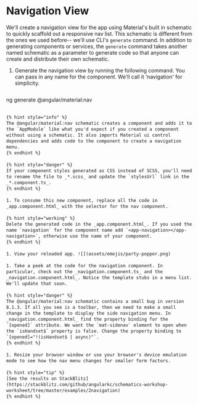 # Navigation View

We'll create a navigation view for the app using Material's built in schematic to quickly scaffold out a responsive nav list. This schematic is different from the ones we used before-- we'll use CLI's `generate` command. In addition to generating components or services, the `generate` command takes another named schematic as a parameter to generate code so that anyone can create and distribute their own schematic. 

1. Generate the navigation view by running the following command. You can pass in any name for the component. We'll call it 'navigation' for simplicity.

   ```sh
ng generate @angular/material:nav <your-component-name OR navigation>
   ```

   {% hint style="info" %}
The @angular/material:nav schematic creates a component and adds it to the `AppModule` like what you'd expect if you created a component without using a schematic. It also imports Material ui control dependencies and adds code to the component to create a navigation menu.
   {% endhint %}

   {% hint style="danger" %}
If your component styles generated as CSS instead of SCSS, you'll need to rename the file to _*.scss_ and update the `stylesUrl` link in the _*.component.ts_.
   {% endhint %}

1. To consume this new component, replace all the code in _app.component.html_ with the selector for the nav component.
  
   {% hint style="working" %}
Delete the generated code in the _app.component.html_. If you used the name `navigation` for the component name add `<app-navigation></app-navigation>`, otherwise use the name of your component.
   {% endhint %}

1. View your reloaded app. ![](assets/emojis/party-popper.png)

1. Take a peek at the code for the navigation component. In particular, check out the _navigation.component.ts_ and the _navigation.component.html_. Notice the template stubs in a menu list. We'll update that soon.

   {% hint style="danger" %}
The @angular/material:nav schematic contains a small bug in version 8.1.3. If all you see is a toolbar, then we need to make a small change in the template to display the side navigation menu. In _navigation.component.html_ find the property binding for the `[opened]` attribute. We want the `mat-sidenav` element to open when the `isHandset$` property is false. Change the property binding to `[opened]="!(isHandset$ | async)"`. 
   {% endhint %}

1. Resize your browser window or use your browser's device emulation mode to see how the nav menu changes for smaller form factors.

{% hint style="tip" %}
[See the results on StackBlitz](https://stackblitz.com/github/angularkc/schematics-workshop-worksheet/tree/master/examples/2navigation)
{% endhint %}
